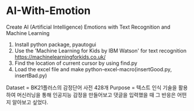 # AI-With-Emotion
Create AI (Artificial Intelligence) Emotions with Text Recognition and Machine Learning

1. Install python package, pyautogui
2. Use the 'Machine Learning for Kids by IBM Watson' for text recognition
https://machinelearningforkids.co.uk/
3. Find the location of current cursor by using find.py
4. Load the excel file and make python-excel-macro(insertGood.py, insertBad.py)

Dataset = BK21플러스의 감정단어 사전 428개
Purpose = 텍스트 인식 기술을 활용하여 머신러닝을 통해 인공지능 감정을 만들어보고 댓글을 입력했을 때 그 반응은 어떤지 알아보고 싶었다.
